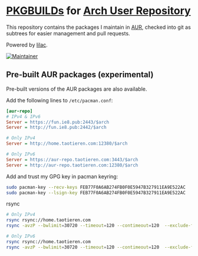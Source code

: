 # [PKGBUILDs](https://wiki.archlinux.org/index.php/PKGBUILD) for [Arch User Repository](https://aur.archlinux.org)

This repository contains the packages I maintain in [AUR](https://aur.archlinux.org/packages?K=taotieren&SeB=M), checked into git as subtrees for easier management and pull requests.

Powered by [lilac](https://github.com/archlinuxcn/lilac).

[![Maintainer](https://img.shields.io/static/v1?label=maintainer&message=taotieren&color=097788)](https://aur.archlinux.org/account/taotieren)

## Pre-built AUR packages (experimental)

Pre-built versions of the AUR packages are also available.

Add the following lines to `/etc/pacman.conf`:

```ini
[aur-repo]
# IPv4 & IPv6
Server = https://fun.ie8.pub:2443/$arch
Server = http://fun.ie8.pub:2442/$arch

# Only IPv4
Server = http://home.taotieren.com:12380/$arch

# Only IPv6
Server = https://aur-repo.taotieren.com:3443/$arch
Server = http://aur-repo.taotieren.com:12380/$arch

```

Add and trust my GPG key in pacman keyring:

```bash
sudo pacman-key --recv-keys FEB77F0A6AB274FB0F0E5947B327911EA9E522AC
sudo pacman-key --lsign-key FEB77F0A6AB274FB0F0E5947B327911EA9E522AC
```

rsync

```bash
# Only IPv4
rsync rsync://home.taotieren.com
rsync -avzP --bwlimit=30720 --timeout=120 --contimeout=120  --exclude-from=/opt/rsync/exclude.list rsync://home.taotieren.com/aur-repo /opt/sync/aur-repo

# Only IPv6
rsync rsync://home.taotieren.com
rsync -avzP --bwlimit=30720 --timeout=120 --contimeout=120  --exclude-from=/opt/rsync/exclude.list rsync://aur-repo.taotieren.com/aur-repo /opt/sync/aur-repo
```
